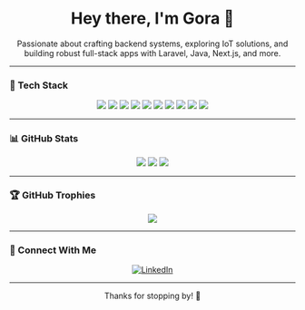 <h1 align="center">Hey there, I'm Gora 👋</h1>
<p align="center">
Passionate about crafting backend systems, exploring IoT solutions, and building robust full-stack apps with Laravel, Java, Next.js, and more.
</p>

---

### 🧰 Tech Stack
<p align="center">
  <img src="https://img.shields.io/badge/Java-ED8B00?style=for-the-badge&logo=java&logoColor=white" />
  <img src="https://img.shields.io/badge/Laravel-F55247?style=for-the-badge&logo=laravel&logoColor=white" />
  <img src="https://img.shields.io/badge/Next.js-000000?style=for-the-badge&logo=nextdotjs&logoColor=white" />
  <img src="https://img.shields.io/badge/Spring%20Boot-6DB33F?style=for-the-badge&logo=springboot&logoColor=white" />
  <img src="https://img.shields.io/badge/CodeIgniter-EF4223?style=for-the-badge&logo=codeigniter&logoColor=white" />
  <img src="https://img.shields.io/badge/Node--RED-B52E31?style=for-the-badge&logo=nodered&logoColor=white" />
  <img src="https://img.shields.io/badge/MySQL-005C84?style=for-the-badge&logo=mysql&logoColor=white" />
  <img src="https://img.shields.io/badge/PostgreSQL-336791?style=for-the-badge&logo=postgresql&logoColor=white" />
  <img src="https://img.shields.io/badge/SQLite-003B57?style=for-the-badge&logo=sqlite&logoColor=white" />
  <img src="https://img.shields.io/badge/Grafana-F46800?style=for-the-badge&logo=grafana&logoColor=white" />
</p>

---

### 📊 GitHub Stats
<p align="center">
  <img src="https://github-readme-streak-stats.herokuapp.com/?user=goraasep&theme=monokai&hide_border=false" />
  <img src="https://github-readme-stats.vercel.app/api/top-langs/?username=goraasep&theme=monokai&hide_border=false&include_all_commits=false&count_private=true&layout=compact" />
  <img src="https://github-readme-stats.vercel.app/api?username=goraasep&show_icons=true&theme=monokai&hide_border=false&count_private=true" />
</p>

---

### 🏆 GitHub Trophies
<p align="center">
  <img src="https://github-profile-trophy.vercel.app/?username=goraasep&theme=radical&no-frame=false&no-bg=true&margin-w=4" />
</p>

---

### 🔗 Connect With Me
<p align="center">
  <a href="https://www.linkedin.com/in/gora-asep-b55271129/">
    <img src="https://img.shields.io/badge/LinkedIn-0077B5?style=for-the-badge&logo=linkedin&logoColor=white" alt="LinkedIn" />
  </a>
</p>

---

<p align="center">
Thanks for stopping by! 🚀
</p>
